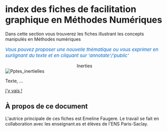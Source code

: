 # index des fiches de facilitation graphique en Méthodes Numériques
Dans cette section vous trouverez les fiches illustrant les concepts manipulés en Méthodes numériques

<p style="color: #0066cc; font-style: italic; margin: 15px 0; font-size: 15px;text-align: left;">
   Vous pouvez proposer une nouvelle thématique ou vous exprimer en surlignant du texte et en cliquant sur 'annotate'/'public'
</p>


<div class="card-container">

  <!-- Carte 1: ... -->
  <div class="card">
    <div class="card-header" style="text-align: center;">
      Inerties
    </div>
    <div class="card-body">
      <img src="../_static/images/MN_sujet1.png" alt="Pptes_inertielles" class="img-responsive">
      <p>
        Texte,
        ...
        </p>
      <p class="card-footer-link">
        <a href="MN_sujet1/MN_sujet1.html" class="card-link">
          j'y vais ! <i class="fas fa-arrow-right"></i>
        </a>
      </p>
    </div>
  </div>



</div>




## À propos de ce document

L'autrice principale de ces fiches est Emeline Faugere. 
Le travail se fait en collaboration avec les enseignant.es et élèves de l'ENS Paris-Saclay. 






